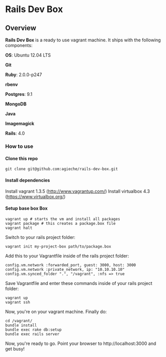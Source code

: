 # Rails Dev Box

## Overview

**Rails Dev Box** is a ready to use vagrant machine. It ships with the following components:

**OS**: Ubuntu 12.04 LTS

**Git**

**Ruby**: 2.0.0-p247

**rbenv**

**Postgres**: 9.1

**MongoDB**

**Java**

**Imagemagick**

**Rails**: 4.0


### How to use

#### Clone this repo

    git clone git@github.com:agieche/rails-dev-box.git

#### Install dependencies

Install vagrant 1.3.5 (http://www.vagrantup.com/)
Install virtualbox 4.3 (https://www.virtualbox.org/)

#### Setup base box Box

    vagrant up # starts the vm and install all packages
    vagrant package # this creates a package.box file
    vagrant halt

Switch to your rails project folder:

    vagrant init my-project-box path/to/package.box

Add this to your Vagrantfile inside of the rails project folder:

    config.vm.network :forwarded_port, guest: 3000, host: 3000
    config.vm.network :private_network, ip: "10.10.10.10"
    config.vm.synced_folder ".", "/vagrant", :nfs => true

Save Vagrantfile and enter these commands inside of your rails project folder:

    vagrant up
    vagrant ssh

Now, you're on your vagrant machine. Finally do:

    cd /vagrant/
    bundle install
    bundle exec rake db:setup
    bundle exec rails server

Now, you're ready to go. Point your browser to http://localhost:3000 and get busy!



